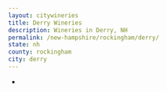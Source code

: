 ```yaml
---
layout: citywineries
title: Derry Wineries
description: Wineries in Derry, NH
permalink: /new-hampshire/rockingham/derry/
state: nh
county: rockingham
city: derry
---
```

-
